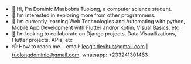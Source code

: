 - 👋 Hi, I’m Dominic Maabobra Tuolong, a computer science student.
- 👀 I’m interested in exploring more from other programmers. 
- 🌱 I’m currently learning Web Technologies and Automating with python, Mobile App Development with Flutter and/or Kotlin, Visual Basics, etc 
- 💞️ I’m looking to collaborate on Django projects, Data Visuallizations, Flutter projects, APIs, etc
- 📫 How to reach me... email: leogit.devhub@gmail.com | tuolongdominic@gmail.com. whatsapp: +233241301463

<!---
LeoGiT-DevHub/LeoGiT-DevHub is a ✨ special ✨ repository because its `README.md` (this file) appears on your GitHub profile.
You can click the Preview link to take a look at your changes.
--->
